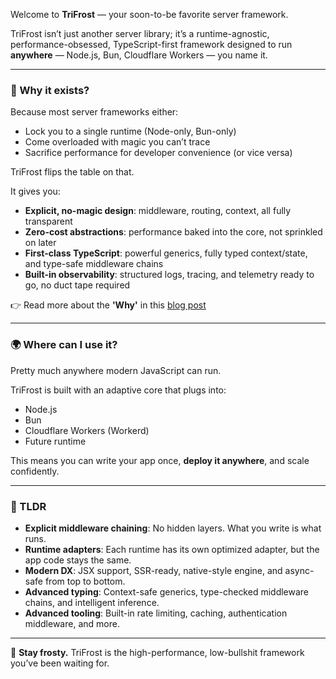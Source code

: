 Welcome to **TriFrost** — your soon-to-be favorite server framework.

TriFrost isn’t just another server library; it’s a runtime-agnostic, performance-obsessed, TypeScript-first framework designed to run **anywhere** — Node.js, Bun, Cloudflare Workers — you name it.

---

### 🚀 Why it exists?
Because most server frameworks either:
- Lock you to a single runtime (Node-only, Bun-only)
- Come overloaded with magic you can’t trace
- Sacrifice performance for developer convenience (or vice versa)

TriFrost flips the table on that.

It gives you:
- **Explicit, no-magic design**: middleware, routing, context, all fully transparent
- **Zero-cost abstractions**: performance baked into the core, not sprinkled on later
- **First-class TypeScript**: powerful generics, fully typed context/state, and type-safe middleware chains
- **Built-in observability**: structured logs, tracing, and telemetry ready to go, no duct tape required

👉 Read more about the **'Why'** in this [blog post](/news/blog/why_trifrost_exists)

---

### 🌍 Where can I use it?
Pretty much anywhere modern JavaScript can run.

TriFrost is built with an adaptive core that plugs into:
- Node.js
- Bun
- Cloudflare Workers (Workerd)
- Future runtime

This means you can write your app once, **deploy it anywhere**, and scale confidently.

---

### 🧠 TLDR
- **Explicit middleware chaining**: No hidden layers. What you write is what runs.
- **Runtime adapters**: Each runtime has its own optimized adapter, but the app code stays the same.
- **Modern DX**: JSX support, SSR-ready, native-style engine, and async-safe from top to bottom.
- **Advanced typing**: Context-safe generics, type-checked middleware chains, and intelligent inference.
- **Advanced tooling**: Built-in rate limiting, caching, authentication middleware, and more.

---

🥶 **Stay frosty.** TriFrost is the high-performance, low-bullshit framework you’ve been waiting for.
